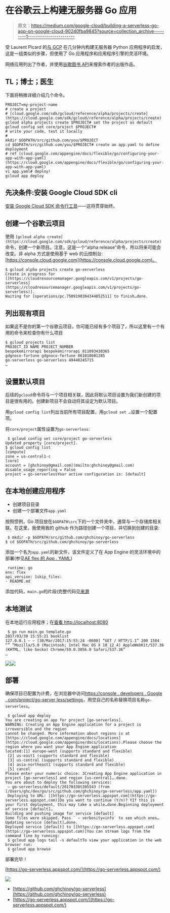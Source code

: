 # 在谷歌云上构建无服务器 Go 应用

> 原文：<https://medium.com/google-cloud/building-a-serverless-go-app-on-google-cloud-90240fba9845?source=collection_archive---------1----------------------->

受 Laurent Picard 的[与 GCP](/google-cloud/building-a-serverless-python-app-in-minutes-with-gcp-5184d21a012f) 在几分钟内构建无服务器 Python 应用程序的启发，这是一组类似的步骤，但使用了 Go 应用程序和应用程序引擎的灵活环境。

网络应用列出了作者，并使用[谷歌图书 API](https://developers.google.com/books/docs/v1/reference/volumes)来搜索作者的出版作品。

## TL；博士；医生

下面将稍微详细介绍几个命令。

```
PROJECT=my-project-name
# create a project
# [cloud.google.com/sdk/gcloud/reference/alpha/projects/create](https://cloud.google.com/sdk/gcloud/reference/alpha/projects/create)
gcloud alpha projects create $PROJECT# set the project as default
gcloud config set core/project $PROJECT#
# write your code, test it locally
#
mkdir $GOPATH/src/github.com/you/$PROJECT
cd $GOPATH/src/github.com/you/$PROJECT# create an app.yaml to define deployment
# ref [cloud.google.com/appengine/docs/flexible/go/configuring-your-app-with-app-yaml](https://cloud.google.com/appengine/docs/flexible/go/configuring-your-app-with-app-yaml)
vi app.yaml# deploy!
gcloud app deploy
```

## 先决条件:安装 Google Cloud SDK cli

[安装 Google Cloud SDK 命令行工具](https://cloud.google.com/sdk/downloads)——这将贯穿始终。

## 创建一个谷歌云项目

使用 `[gcloud alpha create](https://cloud.google.com/sdk/gcloud/reference/alpha/projects/create)`命令，创建一个新项目。注意，这是一个“alpha release”命令，所以将来可能会改变。非 alpha 方式是使用基于 web 的云控制台:[https://console.cloud.google.com](https://console.cloud.google.com)。

```
$ gcloud alpha projects create go-serverless
Create in progress for [[https://cloudresourcemanager.googleapis.com/v1/projects/go-serverless](https://cloudresourcemanager.googleapis.com/v1/projects/go-serverless)].
Waiting for [operations/pc.7509198304344852511] to finish…done.
```

## 列出现有项目

如果这不是你的第一个谷歌云项目，你可能已经有多个项目了，所以这里有一个有用的命令来检查你有什么项目

```
$ gcloud projects list
PROJECT_ID NAME PROJECT_NUMBER
bespokemirrorapi bespokemirrorapi 811093430365
gdgnoco-fortune gdgnoco-fortune 861018601285
go-serverless go-serverless 49448245715
…
```

## 设置默认项目

后续的`gcloud`命令将与一个项目相关联，因此将默认项目设置为我们新创建的项目是很有用的。创建新项目不会自动将其设定为默认项目。

用`gcloud config list`列出当前所有项目配置，用`gcloud set …`设置一个配置项。

将`core/project`属性设置为`go-serverless`:

```
 $ gcloud config set core/project go-serverless
Updated property [core/project].
$ gcloud config list
[compute]
zone = us-central1-c
[core]
account = [ghchinoy@gmail.com](mailto:ghchinoy@gmail.com)
disable_usage_reporting = False
project = go-serverlessYour active configuration is: [default] 
```

## 在本地创建应用程序

*   创建项目目录
*   创建一个部署文件`app.yaml`

按照惯例，Go 项目放在`$GOPATH\src`下的一个文件夹中，通常与一个存储库相关联。在这里，我使用我的 github 作为路径创建一个项目，并切换到创建的目录:

```
 $ mkdir -p $GOPATH/src/github.com/ghchinoy/go-serverless
$ cd $GOPATH/src/github.com/ghchinoy/go-serverless 
```

添加一个名为`app.yaml`的新文件，该文件定义了在 App Engine 的灵活环境中的部署(参见[AE flex 的 App . YAML](https://cloud.google.com/appengine/docs/flexible/go/configuring-your-app-with-app-yaml))

```
 runtime: go
env: flex
api_version: 1skip_files:
- README.md 
```

添加代码，`main.go`的片段(完整代码见[来源](https://github.com/ghchinoy/go-serverless)

## 本地测试

在本地运行应用程序；在[查看 http://localhost:8080](http://localhost:8080)

```
 $ go run main.go template.go
2017/03/30 15:55:21 booklist
127.0.0.1 — — [30/Mar/2017:15:55:24 -0600] “GET / HTTP/1.1” 200 1584 “” “Mozilla/5.0 (Macintosh; Intel Mac OS X 10_12_4) AppleWebKit/537.36 (KHTML, like Gecko) Chrome/59.0.3056.0 Safari/537.36”
… 
```

![](img/8da2dad001e3ae1506fb84bcff6bc7b6.png)![](img/f9eba5e5b73b22aa961cfb01235e4c99.png)

## 部署

确保项目已配置为计费，在浏览器中访问[https://console . developers . Google . com/project/go-server less/settings](https://console.developers.google.com/project/go-serverless/settings`)，用您自己的名称替换项目名称`go-serverless`。

```
 $ gcloud app deploy
You are creating an app for project [go-serverless].
WARNING: Creating an App Engine application for a project is irreversible and the region
cannot be changed. More information about regions is at
[https://cloud.google.com/appengine/docs/locations](https://cloud.google.com/appengine/docs/locations).Please choose the region where you want your App Engine application
located:[1] europe-west (supports standard and flexible)
 [2] us-east1 (supports standard and flexible)
 [3] us-central (supports standard and flexible)
 [4] asia-northeast1 (supports standard and flexible)
 [5] cancel
Please enter your numeric choice: 3Creating App Engine application in project [go-serverless] and region [us-central]….done.
You are about to deploy the following services:
 — go-serverless/default/20170330t205543 (from [/Users/ghc/dev/go/src/github.com/ghchinoy/go-serverless/app.yaml])
 Deploying to URL: [[https://go-serverless.appspot.com](https://go-serverless.appspot.com)]Do you want to continue (Y/n)? YIf this is your first deployment, this may take a while…done.Beginning deployment of service [default]…
Building and pushing image for service [default]
Some files were skipped. Pass ` — verbosity=info` to see which ones…Updating service [default]…done.
Deployed service [default] to [[https://go-serverless.appspot.com](https://go-serverless.appspot.com)]You can stream logs from the command line by running:
 $ gcloud app logs tail -s defaultTo view your application in the web browser run:
 $ gcloud app browse
```

部署完毕！

[https://go-serverless.appspot.com/](https://go-serverless.appspot.com/)

![](img/3c99ba85bde68beeabe5d54e2da306fc.png)

*   [https://github.com/ghchinoy/go-serverless](https://github.com/ghchinoy/go-serverless)
*   [https://go-serverless.appspot.com/](https://go-serverless.appspot.com/)